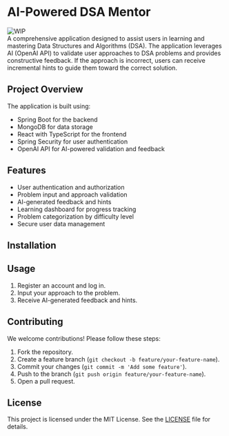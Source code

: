 # AI-Powered DSA Mentor
![WIP](https://img.shields.io/badge/status-work--in--progress-yellow)                                        
A comprehensive application designed to assist users in learning and mastering Data Structures and Algorithms (DSA). The application leverages AI (OpenAI API) to validate user approaches to DSA problems and provides constructive feedback. If the approach is incorrect, users can receive incremental hints to guide them toward the correct solution.

## Project Overview

The application is built using:
- Spring Boot for the backend
- MongoDB for data storage
- React with TypeScript for the frontend
- Spring Security for user authentication
- OpenAI API for AI-powered validation and feedback

## Features

- User authentication and authorization
- Problem input and approach validation
- AI-generated feedback and hints
- Learning dashboard for progress tracking
- Problem categorization by difficulty level
- Secure user data management

## Installation


## Usage

1. Register an account and log in.
2. Input your approach to the problem.
3. Receive AI-generated feedback and hints.


## Contributing

We welcome contributions! Please follow these steps:

1. Fork the repository.
2. Create a feature branch (`git checkout -b feature/your-feature-name`).
3. Commit your changes (`git commit -m 'Add some feature'`).
4. Push to the branch (`git push origin feature/your-feature-name`).
5. Open a pull request.

## License

This project is licensed under the MIT License. See the [LICENSE](LICENSE) file for details.


